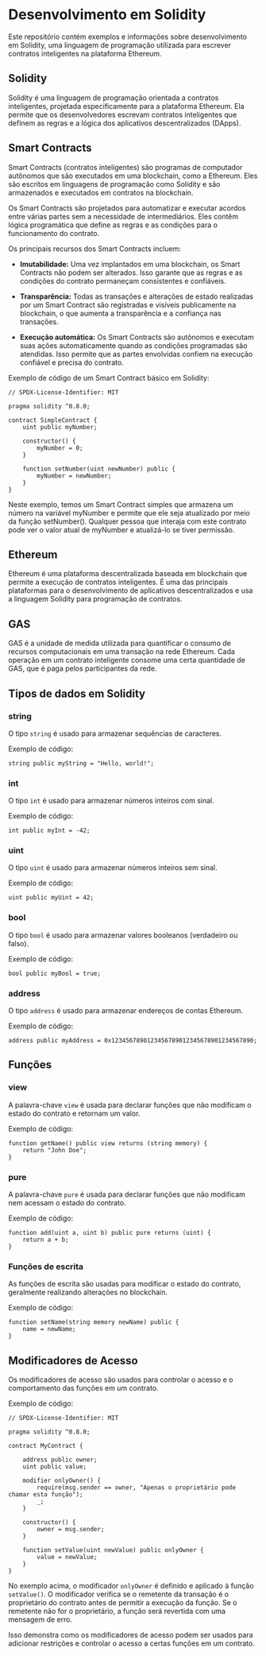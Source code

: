 # Desenvolvimento em Solidity

Este repositório contém exemplos e informações sobre desenvolvimento em Solidity, uma linguagem de programação utilizada para escrever contratos inteligentes na plataforma Ethereum.

## Solidity

Solidity é uma linguagem de programação orientada a contratos inteligentes, projetada especificamente para a plataforma Ethereum. Ela permite que os desenvolvedores escrevam contratos inteligentes que definem as regras e a lógica dos aplicativos descentralizados (DApps).

## Smart Contracts

Smart Contracts (contratos inteligentes) são programas de computador autônomos que são executados em uma blockchain, como a Ethereum. Eles são escritos em linguagens de programação como Solidity e são armazenados e executados em contratos na blockchain.

Os Smart Contracts são projetados para automatizar e executar acordos entre várias partes sem a necessidade de intermediários. Eles contêm lógica programática que define as regras e as condições para o funcionamento do contrato.

Os principais recursos dos Smart Contracts incluem:

- **Imutabilidade:** Uma vez implantados em uma blockchain, os Smart Contracts não podem ser alterados. Isso garante que as regras e as condições do contrato permaneçam consistentes e confiáveis.

- **Transparência:** Todas as transações e alterações de estado realizadas por um Smart Contract são registradas e visíveis publicamente na blockchain, o que aumenta a transparência e a confiança nas transações.

- **Execução automática:** Os Smart Contracts são autônomos e executam suas ações automaticamente quando as condições programadas são atendidas. Isso permite que as partes envolvidas confiem na execução confiável e precisa do contrato.

Exemplo de código de um Smart Contract básico em Solidity:

```solidity
// SPDX-License-Identifier: MIT

pragma solidity ^0.8.0;

contract SimpleContract {
    uint public myNumber;

    constructor() {
        myNumber = 0;
    }

    function setNumber(uint newNumber) public {
        myNumber = newNumber;
    }
}
```

Neste exemplo, temos um Smart Contract simples que armazena um número na variável myNumber e permite que ele seja atualizado por meio da função setNumber(). Qualquer pessoa que interaja com este contrato pode ver o valor atual de myNumber e atualizá-lo se tiver permissão.

## Ethereum

Ethereum é uma plataforma descentralizada baseada em blockchain que permite a execução de contratos inteligentes. É uma das principais plataformas para o desenvolvimento de aplicativos descentralizados e usa a linguagem Solidity para programação de contratos.

## GAS

GAS é a unidade de medida utilizada para quantificar o consumo de recursos computacionais em uma transação na rede Ethereum. Cada operação em um contrato inteligente consome uma certa quantidade de GAS, que é paga pelos participantes da rede.

## Tipos de dados em Solidity

### **string**

O tipo `string` é usado para armazenar sequências de caracteres.

Exemplo de código:
```solidity
string public myString = "Hello, world!";
```

### **int**

O tipo `int` é usado para armazenar números inteiros com sinal.

Exemplo de código:
```solidity
int public myInt = -42;
```

### **uint**

O tipo `uint` é usado para armazenar números inteiros sem sinal.

Exemplo de código:
```solidity
uint public myUint = 42;
```

### **bool**

O tipo `bool` é usado para armazenar valores booleanos (verdadeiro ou falso).

Exemplo de código:
```solidity
bool public myBool = true;
```

### **address**

O tipo `address` é usado para armazenar endereços de contas Ethereum.

Exemplo de código:
```solidity
address public myAddress = 0x1234567890123456789012345678901234567890;
```

## Funções

### **view**

A palavra-chave `view` é usada para declarar funções que não modificam o estado do contrato e retornam um valor.

Exemplo de código:
```solidity
function getName() public view returns (string memory) {
    return "John Doe";
}
```

### **pure**

A palavra-chave `pure` é usada para declarar funções que não modificam nem acessam o estado do contrato.

Exemplo de código:
```solidity
function add(uint a, uint b) public pure returns (uint) {
    return a + b;
}
```

### Funções de escrita

As funções de escrita são usadas para modificar o estado do contrato, geralmente realizando alterações no blockchain.

Exemplo de código:
```solidity
function setName(string memory newName) public {
    name = newName;
}
```

## Modificadores de Acesso

Os modificadores de acesso são usados para controlar o acesso e o comportamento das funções em um contrato.

Exemplo de código:
```solidity
// SPDX-License-Identifier: MIT

pragma solidity ^0.8.0;

contract MyContract {

    address public owner;
    uint public value;

    modifier onlyOwner() {
        require(msg.sender == owner, "Apenas o proprietário pode chamar esta função");
        _;
    }

    constructor() {
        owner = msg.sender;
    }

    function setValue(uint newValue) public onlyOwner {
        value = newValue;
    }
}
```
No exemplo acima, o modificador `onlyOwner` é definido e aplicado à função `setValue()`. O modificador verifica se o remetente da transação é o proprietário do contrato antes de permitir a execução da função. Se o remetente não for o proprietário, a função será revertida com uma mensagem de erro.

Isso demonstra como os modificadores de acesso podem ser usados para adicionar restrições e controlar o acesso a certas funções em um contrato.
